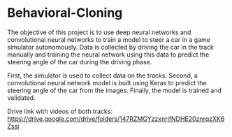 # Behavioral-Cloning

The objective of this project is to use deep neural networks and convolutional neural networks to train a model to steer a car in a game simulator autonomously. Data is collected by driving the car in the track manually and training the neural network using this data to predict the steering angle of the car during the driving phase.

First, the simulator is used to collect data on the tracks. Second, a convolutional neural network model is built using Keras to predict the steering angle of the car from the images. Finally, the model is trained and validated.

Drive link with videos of both tracks: https://drive.google.com/drive/folders/147RZMGYzzxnrjfNDHE20znrqzXK6Zssi
